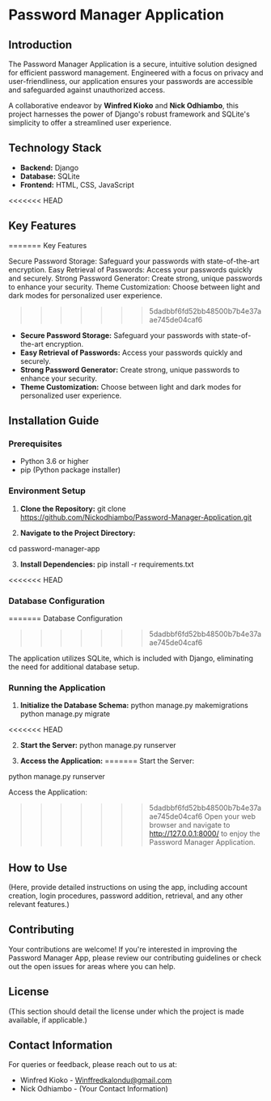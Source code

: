# Password Manager Application

## Introduction

The Password Manager Application is a secure, intuitive solution designed for efficient password management. Engineered with a focus on privacy and user-friendliness, our application ensures your passwords are accessible and safeguarded against unauthorized access.

A collaborative endeavor by **Winfred Kioko** and **Nick Odhiambo**, this project harnesses the power of Django's robust framework and SQLite's simplicity to offer a streamlined user experience.

## Technology Stack

- **Backend:** Django
- **Database:** SQLite
- **Frontend:** HTML, CSS, JavaScript

<<<<<<< HEAD
## Key Features
=======
Key Features

Secure Password Storage: Safeguard your passwords with state-of-the-art encryption.
Easy Retrieval of Passwords: Access your passwords quickly and securely.
Strong Password Generator: Create strong, unique passwords to enhance your security.
Theme Customization: Choose between light and dark modes for personalized user experience.
>>>>>>> 5dadbbf6fd52bb48500b7b4e37aae745de04caf6

- **Secure Password Storage:** Safeguard your passwords with state-of-the-art encryption.
- **Easy Retrieval of Passwords:** Access your passwords quickly and securely.
- **Strong Password Generator:** Create strong, unique passwords to enhance your security.
- **Theme Customization:** Choose between light and dark modes for personalized user experience.

## Installation Guide

### Prerequisites

- Python 3.6 or higher
- pip (Python package installer)

### Environment Setup

1. **Clone the Repository:**
 git clone https://github.com/Nickodhiambo/Password-Manager-Application.git


2. **Navigate to the Project Directory:**

 cd password-manager-app

 
3. **Install Dependencies:**
   pip install -r requirements.txt

<<<<<<< HEAD

### Database Configuration
=======
Database Configuration
>>>>>>> 5dadbbf6fd52bb48500b7b4e37aae745de04caf6

The application utilizes SQLite, which is included with Django, eliminating the need for additional database setup.

### Running the Application

1. **Initialize the Database Schema:**
python manage.py makemigrations
python manage.py migrate

<<<<<<< HEAD

2. **Start the Server:**
python manage.py runserver


3. **Access the Application:**
=======
Start the Server:

python manage.py runserver

Access the Application:

>>>>>>> 5dadbbf6fd52bb48500b7b4e37aae745de04caf6
Open your web browser and navigate to http://127.0.0.1:8000/ to enjoy the Password Manager Application.

## How to Use

(Here, provide detailed instructions on using the app, including account creation, login procedures, password addition, retrieval, and any other relevant features.)

## Contributing

Your contributions are welcome! If you're interested in improving the Password Manager App, please review our contributing guidelines or check out the open issues for areas where you can help.

## License

(This section should detail the license under which the project is made available, if applicable.)

## Contact Information

For queries or feedback, please reach out to us at:

- Winfred Kioko - Winffredkalondu@gmail.com
- Nick Odhiambo - (Your Contact Information)


